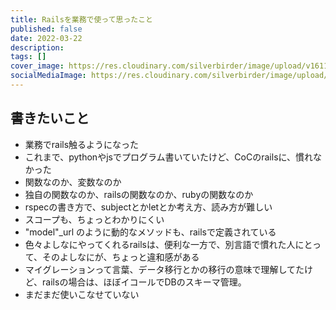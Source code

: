 ```yaml
---
title: Railsを業務で使って思ったこと
published: false
date: 2022-03-22
description: 
tags: []
cover_image: https://res.cloudinary.com/silverbirder/image/upload/v1611128736/silver-birder.github.io/assets/logo.png
socialMediaImage: https://res.cloudinary.com/silverbirder/image/upload/v1611128736/silver-birder.github.io/assets/logo.png
---
```


## 書きたいこと

* 業務でrails触るようになった
* これまで、pythonやjsでプログラム書いていたけど、CoCのrailsに、慣れなかった
* 関数なのか、変数なのか
* 独自の関数なのか、railsの関数なのか、rubyの関数なのか
* rspecの書き方で、subjectとかletとか考え方、読み方が難しい
* スコープも、ちょっとわかりにくい
* "model"_url のように動的なメソッドも、railsで定義されている
* 色々よしなにやってくれるrailsは、便利な一方で、別言語で慣れた人にとって、そのよしなにが、ちょっと違和感がある
* マイグレーションって言葉、データ移行とかの移行の意味で理解してたけど、railsの場合は、ほぼイコールでDBのスキーマ管理。
* まだまだ使いこなせていない